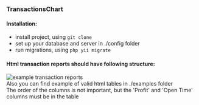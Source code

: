 ### TransactionsChart
#### Installation:
- install project, using ```git clone```
- set up your database and server in ./config folder
- run migrations, using ```php yii migrate```

#### Html transaction reports should have following structure:
![example transaction reports](https://i.ibb.co/XyJ1fmH/example.png)
<br/>
Also you can find example of valid html tables in ./examples folder
<br/>
The order of the columns is not important, but the 'Profit' and 'Open Time' columns must be in the table
